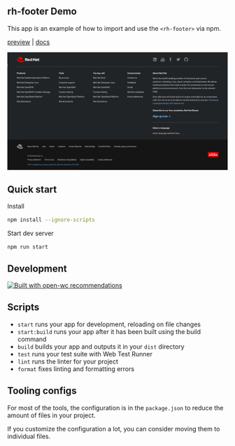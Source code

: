 ## rh-footer Demo

This app is an example of how to import and use the `<rh-footer>` via npm.

[preview](https://rh-footer-demo.vercel.app/) | [docs](https://github.com/RedHat-UX/red-hat-design-system/blob/main/elements/rh-footer/README.md)

![](screenshot.png)

## Quick start

Install
 
```bash
npm install --ignore-scripts
```

Start dev server
```
npm run start
```

## Development

[![Built with open-wc recommendations](https://img.shields.io/badge/built%20with-open--wc-blue.svg)](https://github.com/open-wc)

## Scripts

- `start` runs your app for development, reloading on file changes
- `start:build` runs your app after it has been built using the build command
- `build` builds your app and outputs it in your `dist` directory
- `test` runs your test suite with Web Test Runner
- `lint` runs the linter for your project
- `format` fixes linting and formatting errors

## Tooling configs

For most of the tools, the configuration is in the `package.json` to reduce the amount of files in your project.

If you customize the configuration a lot, you can consider moving them to individual files.
